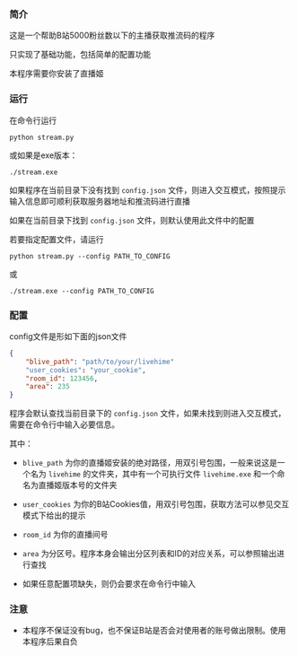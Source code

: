 ### 简介

这是一个帮助B站5000粉丝数以下的主播获取推流码的程序

只实现了基础功能，包括简单的配置功能

本程序需要你安装了直播姬

### 运行

在命令行运行

```shell
python stream.py
```

或如果是exe版本：

```shell
./stream.exe
```

如果程序在当前目录下没有找到 `config.json` 文件，则进入交互模式，按照提示输入信息即可顺利获取服务器地址和推流码进行直播

如果在当前目录下找到 `config.json` 文件，则默认使用此文件中的配置

若要指定配置文件，请运行

```shell
python stream.py --config PATH_TO_CONFIG
```

或

```shell
./stream.exe --config PATH_TO_CONFIG
```

### 配置

config文件是形如下面的json文件

```json
{
    "blive_path": "path/to/your/livehime"
    "user_cookies": "your_cookie",
    "room_id": 123456,
    "area": 235
}
```

程序会默认查找当前目录下的 `config.json` 文件，如果未找到则进入交互模式，需要在命令行中输入必要信息。

其中：

- `blive_path` 为你的直播姬安装的绝对路径，用双引号包围，一般来说这是一个名为 `livehime` 的文件夹，其中有一个可执行文件 `livehime.exe` 和一个命名为直播姬版本号的文件夹

- `user_cookies` 为你的B站Cookies值，用双引号包围，获取方法可以参见交互模式下给出的提示

- `room_id` 为你的直播间号

- `area` 为分区号。程序本身会输出分区列表和ID的对应关系，可以参照输出进行查找

- 如果任意配置项缺失，则仍会要求在命令行中输入

### 注意

- 本程序不保证没有bug，也不保证B站是否会对使用者的账号做出限制。使用本程序后果自负
